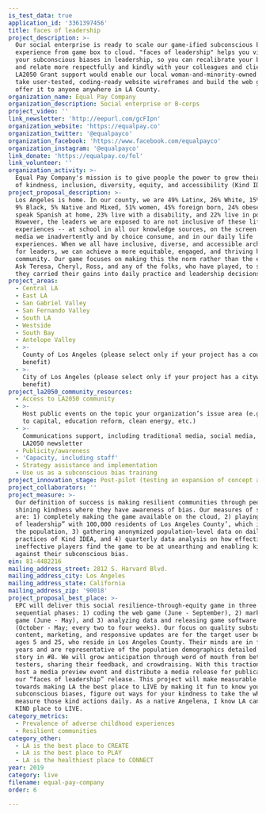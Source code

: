 ```yaml
---
is_test_data: true
application_id: '3361397456'
title: faces of leadership
project_description: >-
  Our social enterprise is ready to scale our game-ified subconscious bias
  experience from game box to cloud. "faces of leadership" helps you visualize
  your subconscious biases in leadership, so you can recalibrate your biases,
  and relate more respectfully and kindly with your colleagues and clients. My
  LA2050 Grant support would enable our local woman-and-minority-owned B-corp to
  take user-tested, coding-ready website wireframes and build the web game to
  offer it to anyone anywhere in LA County.
organization_name: Equal Pay Company
organization_description: Social enterprise or B-corps
project_video: ''
link_newsletter: 'http://eepurl.com/gcFIpn'
organization_website: 'https://equalpay.co'
organization_twitter: '@equalpayco'
organization_facebook: 'https://www.facebook.com/equalpayco'
organization_instagram: '@equalpayco'
link_donate: 'https://equalpay.co/fol'
link_volunteer: ''
organization_activity: >-
  Equal Pay Company's mission is to give people the power to grow their practice
  of kindness, inclusion, diversity, equity, and accessibility (Kind IDEA).
project_proposal_description: >-
  Los Angeles is home. In our county, we are 49% Latinx, 26% White, 15% Asian,
  9% Black, 5% Native and Mixed, 51% women, 45% foreign born, 24% obese, 27%
  speak Spanish at home, 23% live with a disability, and 22% live in poverty.
  However, the leaders we are exposed to are not inclusive of these life
  experiences -- at school in all our knowledge sources, on the screen in the
  media we inadvertently and by choice consume, and in our daily life
  experiences. When we all have inclusive, diverse, and accessible archetypes
  for leaders, we can achieve a more equitable, engaged, and thriving home
  community. Our game focuses on making this the norm rather than the exception.
  Ask Teresa, Cheryl, Ross, and any of the folks, who have played, to share how
  they carried their gains into daily practice and leadership decisions.
project_areas:
  - Central LA
  - East LA
  - San Gabriel Valley
  - San Fernando Valley
  - South LA
  - Westside
  - South Bay
  - Antelope Valley
  - >-
    County of Los Angeles (please select only if your project has a countywide
    benefit)
  - >-
    City of Los Angeles (please select only if your project has a citywide
    benefit)
project_la2050_community_resources:
  - Access to LA2050 community
  - >-
    Host public events on the topic your organization’s issue area (e.g. access
    to capital, education reform, clean energy, etc.) 
  - >-
    Communications support, including traditional media, social media, and
    LA2050 newsletter
  - Publicity/awareness
  - 'Capacity, including staff'
  - Strategy assistance and implementation
  - Use us as a subconscious bias training
project_innovation_stage: Post-pilot (testing an expansion of concept after initially successful pilot)
project_collaborators: ''
project_measure: >-
  Our definition of success is making resilient communities through people
  shining kindness where they have awareness of bias. Our measures of success
  are: 1) completely making the game available on the cloud, 2) playing “faces
  of leadership” with 100,000 residents of Los Angeles County’, which is 1% of
  the population, 3) gathering anonymized population-level data on daily
  practices of Kind IDEA, and 4) quarterly data analysis on how effective and
  ineffective players find the game to be at unearthing and enabling kind action
  against their subconscious bias.
ein: 81-4482216
mailing_address_street: 2812 S. Harvard Blvd.
mailing_address_city: Los Angeles
mailing_address_state: California
mailing_address_zip: '90018'
project_proposal_best_place: >-
  EPC will deliver this social resilience-through-equity game in three
  sequential phases: 1) coding the web game (June - September), 2) marketing the
  game (June - May), and 3) analyzing data and releasing game software updates
  (October - May; every two to four weeks). Our focus on quality substantive
  content, marketing, and responsive updates are for the target user between
  ages 5 and 25, who reside in Los Angeles County. Their minds are in formative
  years and are representative of the population demographics detailed in the
  story in #8. We will grow anticipation through word of mouth from beta
  testers, sharing their feedback, and crowdraising. With this traction, we will
  host a media preview event and distribute a media release for publication of
  our “faces of leadership” release. This project will make measurable progress
  towards making LA the best place to LIVE by making it fun to know your
  subconscious biases, figure out ways for your kindness to take the wheel, and
  measure those kind actions daily. As a native Angelena, I know LA can be a
  KIND place to LIVE.
category_metrics:
  - Prevalence of adverse childhood experiences
  - Resilient communities
category_other:
  - LA is the best place to CREATE
  - LA is the best place to PLAY
  - LA is the healthiest place to CONNECT
year: 2019
category: live
filename: equal-pay-company
order: 6

---
```

